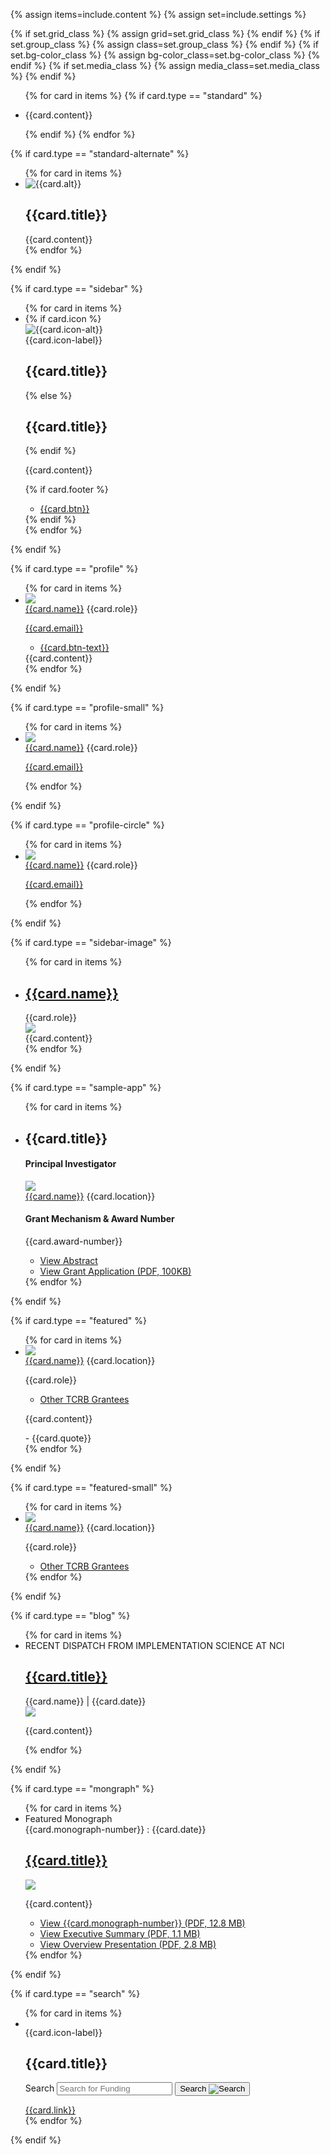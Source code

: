 {% assign items=include.content %}
{% assign set=include.settings %}

{% if set.grid_class %}
    {% assign grid=set.grid_class %}
{% endif %}
{% if set.group_class %}
    {% assign class=set.group_class %}
{% endif %}
{% if set.bg-color_class %}
    {% assign bg-color_class=set.bg-color_class %}
{% endif %}
{% if set.media_class %}
    {% assign media_class=set.media_class %}
{% endif %}

<!-- Standard Box -->

  <ul class="usa-card-group box-component"> 
    {% for card in items %}
    {% if card.type == "standard" %}
      <li class="usa-card {{ grid | default:'desktop: grid-col-6}}">
          <div class="usa-card__container {{ class | default: 'usa-card__container' }} {{ bg-color_class}}">
              <div class="usa-card__body">
                  <p>
                      {{card.content}}
                  </p>
              </div>
          </div>
      </li>
    {% endif %}
    {% endfor %}
  </ul>

<!-- Standard Alternate Box -->

{% if card.type == "standard-alternate" %}
<ul class="usa-card-group box-component"> 
  {% for card in items %}
    <li class="usa-card {{ grid | default:'desktop: grid-col-6}}">
      <div class="usa-card__container {{ class | default: 'usa-card__container' }} {{ bg-color_class}}">
            <div class="usa-card__header icon-header">
                <div class="title_icon">
                    <img src="{{card.icon}}" alt="{{card.alt}}">
                </div>
                <div>
                    <h2 class="usa-card__heading">{{card.title}}</h2>
                </div>
            </div>
            <div class="usa-card__body">
                {{card.content}}
            </div>
        </div>
    </li>
  {% endfor %}
</ul>
{% endif %}

<!-- Sidebar Box -->

{% if card.type == "sidebar" %}
<ul class="usa-card-group box-component"> 
  {% for card in items %}
      <li class="usa-card {{ grid | default:'tablet:grid-col-4'}}">
        <div class="usa-card__container {{ class | default: 'usa-card__container' }} {{ bg-color_class}}">
            <div class="usa-card__header icon-header">
              {% if card.icon %}
                <div class="title_icon">
                    <img src="{{card.icon}}" alt="{{card.icon-alt}}">
                </div>
                <div>
                  <span class="icon-label">{{card.icon-label}}</span>
                  <h2 class="usa-card__heading">{{card.title}}</h2>
                </div>
              {% else %}
                <h2 class="usa-card__heading">{{card.title}}</h2>
              {% endif %}
            </div>
            <div class="usa-card__body">
              <p>
                {{card.content}}
              </p>
            </div>
            {% if card.footer %}
              <div class="usa-card__footer">
                <ul class="usa-button-group">
                  <li class="usa-button-group__item">
                    <a href="" class="usa-button">{{card.btn}}</a>
                  </li>
                </ul>
              </div>
            {% endif %}
        </div>
    </li>
  {% endfor %}
</ul>
{% endif %}

<!-- Profile Box -->

{% if card.type == "profile" %}
<ul class="usa-card-group box-component">
{% for card in items %}
  <li class="usa-card {{ grid | default:'desktop: grid-col-12'}}">
    <div class="usa-card__container {{ class | default: 'usa-card__container' }} {{ bg-color_class}}">
      <div class="usa-card__body">
        <div class="usa-card__media usa-card__media--inset">
          <div class="usa-card__img">
            <img src="{{card.media}}"/>
          </div>
        </div>
        <div class="link-button">
          <span class="name"><a href="">{{card.name}}</a></span>
          <span class="role">{{card.role}}</span>
          <p class="email"><a href="dchamber@mail.nih.gov">{{card.email}}</a></p>
          <ul class="usa-button-group">
            <li class="usa-button-group__item flag-button">
              <a href="" class="usa-button">{{card.btn-text}}</a>
              <a href="" class="usa-button semi-button">
                <i class="fa-solid fa-up-right-from-square"></i>
              </a>
            </li>
          </ul>
        </div>
        <div class="content-area">
          {{card.content}}
        </div>
      </div>
    </div>
  </li>
  {% endfor %}
</ul>
{% endif %}

<!-- Profile Box Small -->
{% if card.type == "profile-small" %}
<ul class="usa-card-group box-component"> 
  {% for card in items %}
    <li class="usa-card {{ grid | default:'desktop:grid-col-6'}}">
      <div class="usa-card__container {{ class | default: 'usa-card__container' }} {{ bg-color_class}}">
        <div class="usa-card__body">
          <div class="usa-card__media {{media_class}}">
            <div class="usa-card__img">
              <img src="{{card.media}}"/>
            </div>
          </div>
          <div class="link-button">
            <span class="name"><a href="">{{card.name}}</a></span>
            <span class="role">{{card.role}}</span>
            <p class="email"><a href="{{card.email-link}}">{{card.email}}</a></p>
          </div>
        </div>
      </div>
    </li>
  {% endfor %}
</ul>
{% endif %}

<!-- Profile Circle -->

{% if card.type == "profile-circle" %}
<ul class="usa-card-group box-component">
  {% for card in items %}
    <li class="usa-card {{ grid | default:'desktop:grid-col-6'}}">
      <div class="usa-card__container {{ class | default: 'usa-card__container' }} {{ bg-color_class}}">
        <div class="usa-card__body">
          <div class="usa-card__media {{media_class}}">
            <div class="usa-card__img">
              <img src="{{card.media}}"/>
            </div>
          </div>
          <div class="link-button">
            <span class="name"><a href="">{{card.name}}</a></span>
            <span class="role">{{card.role}}</span>
            <p class="email"><a href="{{card.email-link}}">{{card.email}}</a></p>
          </div>
        </div>
      </div>
    </li>
  {% endfor %}
</ul>
{% endif %}

<!-- Sidebar Image -->

{% if card.type == "sidebar-image" %}
<ul class="usa-card-group box-component"> 
  {% for card in items %}
    <li class="usa-card {{ grid | default:'desktop:grid-col-6'}}">
        <div class="usa-card__container {{ class | default: 'usa-card__container' }} {{ bg-color_class}}">
            <div class="usa-card__header">
              <div>
                  <h2 class="usa-card__heading"><a href="">{{card.name}}</a></h2>
                  <span class="subtitle">{{card.role}}</span>
              </div>
            </div>
            <div class="usa-card__media">
                <div class="usa-card__img">
                  <img src="{{card.media}}"/>
                </div>
            </div>
            <div class="usa-card__body">
                {{card.content}}
            </div>
        </div>
    </li>
  {% endfor %}
</ul>
{% endif %}

<!-- Sample App -->

{% if card.type == "sample-app" %}
<ul class="usa-card-group box-component"> 
  {% for card in items %}
    <li class="usa-card {{ grid | default:'desktop:grid-col-6'}}">
        <div class="usa-card__container {{ class | default: 'usa-card__container' }} {{ bg-color_class}}">
            <div class="usa-card__header">
                <div>
                    <h2 class="usa-card__heading">{{card.title}}</h2>
                 </div>
            </div>
            <div class="usa-card__body">
                <div class="sample-app__content">
                    <div>
                        <h4>Principal Investigator</h4>
                        <div class="principal-investigator">
                            <div class="usa-card__media {{media_class}}">
                                <div class="usa-card__img">
                                    <img src="{{card.media}}"/>
                                </div>
                            </div>  
                            <div>
                               <span><a href="" class="investigator">{{card.name}}<i class="fas fa-external-link-alt"></i></a></span>
                                <span class="location">{{card.location}}</span>
                            </div>                
                        </div>
                    </div>
                    <div>
                        <h4>Grant Mechanism & Award Number</h4>
                        <span>{{card.award-number}}</span>
                    </div>
                </div>
            </div>        
            <div class="usa-card__footer">
                <ul class="usa-button-group">
                    <li class="usa-button-group__item">
                        <a href="{{ card.btn-link }}" class="usa-button">View Abstract</a>
                    </li>
                    <li class="usa-button-group__item">
                        <a href="" class="usa-button">View Grant Application (PDF, 100KB)</a>
                    </li>
                </ul>
            </div>
        </div>
    </li>
  {% endfor %}
</ul>
{% endif %}

<!-- Featured -->

{% if card.type == "featured" %}
<ul class="usa-card-group box-component"> 
  {% for card in items %}
    <li class="usa-card {{ grid | default:'desktop:grid-col-12'}}">
      <div class="usa-card__container {{ class | default: 'usa-card__container' }} {{ bg-color_class}}">
        <div class="usa-card__body">
          <div class="usa-card__media {{media_class}}">
            <div class="usa-card__img">
              <img src="{{card.media}}"/>
            </div>
          </div>
          <div class="link-button">
            <span class="name"><a href="">{{card.name}}</a></span>
            <span class="location">{{card.location}}</span>
            <p class="role">{{card.role}}</p>
            <ul class="usa-button-group">
              <li class="usa-button-group__item flag-button">
                <a href="" class="usa-button">Other TCRB Grantees</a>
              </li>
            </ul>
          </div>
          <div class="content-area">
            <p>
                {{card.content}}
            </p>
            <span>- {{card.quote}}</span>
          </div>
        </div>
      </div>
    </li>
  {% endfor %}
</ul>
{% endif %}

<!-- Featured Small -->

{% if card.type == "featured-small" %}
<ul class="usa-card-group box-component"> 
  {% for card in items %}
    <li class="usa-card {{ grid | default:'desktop:grid-col-6'}}">
      <div class="usa-card__container profile-card">
        <div class="usa-card__body">
          <div class="usa-card__media usa-card__media--inset">
            <div class="usa-card__img">
              <img src="{{card.media}}"/>
            </div>
          </div>
          <div class="link-button">
            <span class="name"><a href="">{{card.name}}</a></span>
            <span class="location">{{card.location}}</span>
            <p class="role">{{card.role}}</p>
            <ul class="usa-button-group">
              <li class="usa-button-group__item flag-button">
                <a href="" class="usa-button">Other TCRB Grantees</a>
              </li>
            </ul>
          </div>
        </div>
      </div>
    </li>
  {% endfor %}
</ul>
{% endif %}

<!-- Blog -->

{% if card.type == "blog" %}
<ul class="usa-card-group box-component"> 
  {% for card in items %}
    <li class="usa-card {{ grid | default:'desktop:grid-col-6'}}">
      <div class="usa-card__container usa-card--header-first blog-box light-background">
            <span class="dark-banner">RECENT DISPATCH FROM IMPLEMENTATION SCIENCE AT NCI</span>
            <div class="usa-card__header">
              <div>
                <h2 class="usa-card__heading"><a href="">{{card.title}}</a></h2>
              </div>
              <div class="name_date">
                <span>{{card.name}}</span><span> | </span><span>{{card.date}}</span>
              </div>
            </div>
          <div class="usa-card__body">
              <div class="blog-box__content">
                <div class="blog-profile">
                  <div class="usa-card__img">
                    <img src="{{card.media}}"/>
                  </div>
                </div>
                <div class="blurb">
                    <p>
                        {{card.content}}
                    </p>
                </div>
            </div>
        </div>
    </div>
  </li>
  {% endfor %}
</ul>
{% endif %}

<!-- Monograph -->

{% if card.type == "mongraph" %}
<ul class="usa-card-group box-component">
  {% for card in items %}
    <li class="usa-card {{ grid | default:'desktop:grid-col-12'}}">
        <div class="usa-card__container usa-card--header-first monograph light-background">
            <span class="dark-banner">Featured Monograph</span>
            <div class="usa-card__header">
                <div class="name_date">
                    <span>{{card.monograph-number}}</span><span> : </span><span>{{card.date}}</span>
                </div>
                <div>
                    <h2 class="usa-card__heading"><a href="">{{card.title}}</a></h2>
                </div>
            </div>
            <div class="monograph__content">
                <div class="blog-profile">
                    <div class="usa-card__img">
                        <img src="{{card.media}}"/>
                    </div>
                </div>
                <div class="text-buttons">
                    <div class="blurb">
                        <p>
                            {{card.content}}
                        </p>
                    </div>
                    <ul class="usa-button-group">
                        <li class="usa-button-group__item">
                            <a href="" class="usa-button">View {{card.monograph-number}} (PDF, 12.8 MB)</a>
                        </li>
                        <li class="usa-button-group__item">
                            <a href="" class="usa-button">View Executive Summary (PDF, 1.1 MB)</a>
                        </li>
                        <li class="usa-button-group__item">
                            <a href="" class="usa-button">View Overview Presentation (PDF, 2.8 MB)</a>
                        </li>
                    </ul>
                </div>
            </div>
        </div>
    </li>
  {% endfor %}
</ul>
{% endif %}

<!-- Search -->

{% if card.type == "search" %}
<ul class="usa-card-group box-component">
  {% for card in items %}
    <li class="usa-card {{ grid | default:'desktop:grid-col-6'}}">
        <div class="usa-card__container usa-card--header-first search-box light-background">
            <div class="usa-card__header icon-header">
                    <div class="title_icon">
                        <img src="{{card.icon}}" alt="">
                    </div>
                <div>
                    <span class="icon-label">{{card.icon-label}}</span>
                    <h2 class="usa-card__heading">{{card.title}}</h2>
                </div>
            </div>
            <div class="usa-card__body">
                <section aria-label="Search component">
                    <form class="usa-search" role="search">
                        <label class="usa-sr-only" for="search-field">Search</label>
                        <input class="usa-input" id="search-field" type="search" name="search" placeholder="Search for Funding"/>
                        <button class="usa-button" type="submit">
                            <span class="usa-search__submit-text">Search </span>
                            <img src="/assets/img/usa-icons-bg/search--white.svg" class="usa-search__submit-icon" alt="Search"/>
                        </button>
                    </form>
                </section>
                <a href="" class="search-link">{{card.link}}</a>
            </div>
        </div>
    </li>
  {% endfor %}
</ul>
{% endif %}